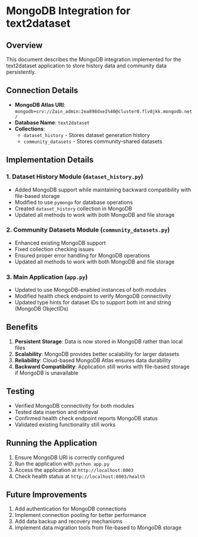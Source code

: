 # MongoDB Integration for text2dataset

## Overview

This document describes the MongoDB integration implemented for the text2dataset application to store history data and community data persistently.

## Connection Details

- **MongoDB Atlas URI**: `mongodb+srv://Zain_admin:2ea898dxeI%40@cluster0.flv8jkk.mongodb.net/`
- **Database Name**: `text2dataset`
- **Collections**:
  - `dataset_history` - Stores dataset generation history
  - `community_datasets` - Stores community-shared datasets

## Implementation Details

### 1. Dataset History Module (`dataset_history.py`)

- Added MongoDB support while maintaining backward compatibility with file-based storage
- Modified to use `pymongo` for database operations
- Created `dataset_history` collection in MongoDB
- Updated all methods to work with both MongoDB and file storage

### 2. Community Datasets Module (`community_datasets.py`)

- Enhanced existing MongoDB support
- Fixed collection checking issues
- Ensured proper error handling for MongoDB operations
- Updated all methods to work with both MongoDB and file storage

### 3. Main Application (`app.py`)

- Updated to use MongoDB-enabled instances of both modules
- Modified health check endpoint to verify MongoDB connectivity
- Updated type hints for dataset IDs to support both int and string (MongoDB ObjectIDs)

## Benefits

1. **Persistent Storage**: Data is now stored in MongoDB rather than local files
2. **Scalability**: MongoDB provides better scalability for larger datasets
3. **Reliability**: Cloud-based MongoDB Atlas ensures data durability
4. **Backward Compatibility**: Application still works with file-based storage if MongoDB is unavailable

## Testing

- Verified MongoDB connectivity for both modules
- Tested data insertion and retrieval
- Confirmed health check endpoint reports MongoDB status
- Validated existing functionality still works

## Running the Application

1. Ensure MongoDB URI is correctly configured
2. Run the application with `python app.py`
3. Access the application at `http://localhost:8003`
4. Check health status at `http://localhost:8003/health`

## Future Improvements

1. Add authentication for MongoDB connections
2. Implement connection pooling for better performance
3. Add data backup and recovery mechanisms
4. Implement data migration tools from file-based to MongoDB storage
